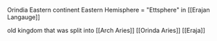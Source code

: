 Orindia
Eastern continent
Eastern Hemisphere = "Ettsphere" in [[Erajan Langauge]]

old kingdom that was split into
[[Arch Aries]]
[[Orinda Aries]]
[[Eraja]]

